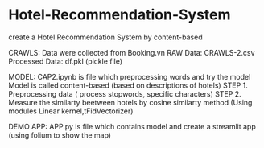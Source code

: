 # Hotel-Recommendation-System
create a Hotel Recommendation System by content-based 

CRAWLS:
Data were collected from Booking.vn
RAW Data: CRAWLS-2.csv
Processed Data: df.pkl (pickle file)

MODEL:
CAP2.ipynb is file which preprocessing words and try the model 
Model is called content-based (based on descriptions of hotels) 
  STEP 1. Preprocessing data ( process stopwords, specific characters)
  STEP 2. Measure the similarty beetween hotels by cosine similarty method (Using modules Linear kernel,tFidVectorizer)
  
DEMO APP:
APP.py is file which contains model and create a streamlit app (using folium to show the map)
